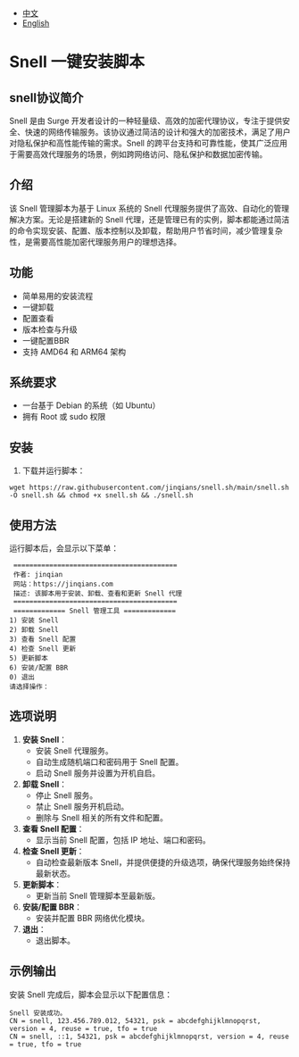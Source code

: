 - [中文](README.md)
- [English](README.en.md)


# Snell 一键安装脚本

## snell协议简介
Snell 是由 Surge 开发者设计的一种轻量级、高效的加密代理协议，专注于提供安全、快速的网络传输服务。该协议通过简洁的设计和强大的加密技术，满足了用户对隐私保护和高性能传输的需求。Snell 的跨平台支持和可靠性能，使其广泛应用于需要高效代理服务的场景，例如跨网络访问、隐私保护和数据加密传输。

## 介绍  
该 Snell 管理脚本为基于 Linux 系统的 Snell 代理服务提供了高效、自动化的管理解决方案。无论是搭建新的 Snell 代理，还是管理已有的实例，脚本都能通过简洁的命令实现安装、配置、版本控制以及卸载，帮助用户节省时间，减少管理复杂性，是需要高性能加密代理服务用户的理想选择。

## 功能  
+ 简单易用的安装流程  
+ 一键卸载  
+ 配置查看  
+ 版本检查与升级
+ 一键配置BBR
+ 支持 AMD64 和 ARM64 架构  

## 系统要求  
+ 一台基于 Debian 的系统（如 Ubuntu）  
+ 拥有 Root 或 sudo 权限  

## 安装  
1. 下载并运行脚本：  
```shell  
wget https://raw.githubusercontent.com/jinqians/snell.sh/main/snell.sh -O snell.sh && chmod +x snell.sh && ./snell.sh
```

## 使用方法  
运行脚本后，会显示以下菜单：  
```shell  
 =========================================  
 作者: jinqian  
 网站：https://jinqians.com  
 描述: 该脚本用于安装、卸载、查看和更新 Snell 代理  
 =========================================  
 ============= Snell 管理工具 =============  
1) 安装 Snell  
2) 卸载 Snell  
3) 查看 Snell 配置  
4) 检查 Snell 更新  
5) 更新脚本  
6) 安装/配置 BBR  
0) 退出  
请选择操作：  
```

## 选项说明  
1. **安装 Snell**：  
   + 安装 Snell 代理服务。  
   + 自动生成随机端口和密码用于 Snell 配置。  
   + 启动 Snell 服务并设置为开机自启。  
2. **卸载 Snell**：  
   + 停止 Snell 服务。  
   + 禁止 Snell 服务开机启动。  
   + 删除与 Snell 相关的所有文件和配置。  
3. **查看 Snell 配置**：  
   + 显示当前 Snell 配置，包括 IP 地址、端口和密码。  
4. **检查 Snell 更新**：  
   + 自动检查最新版本 Snell，并提供便捷的升级选项，确保代理服务始终保持最新状态。  
5. **更新脚本**：  
   + 更新当前 Snell 管理脚本至最新版。  
6. **安装/配置 BBR**：  
   + 安装并配置 BBR 网络优化模块。  
0. **退出**：  
   + 退出脚本。  

## 示例输出  
安装 Snell 完成后，脚本会显示以下配置信息：  
```shell  
Snell 安装成功。  
CN = snell, 123.456.789.012, 54321, psk = abcdefghijklmnopqrst, version = 4, reuse = true, tfo = true  
CN = snell, ::1, 54321, psk = abcdefghijklmnopqrst, version = 4, reuse = true, tfo = true  
```  

